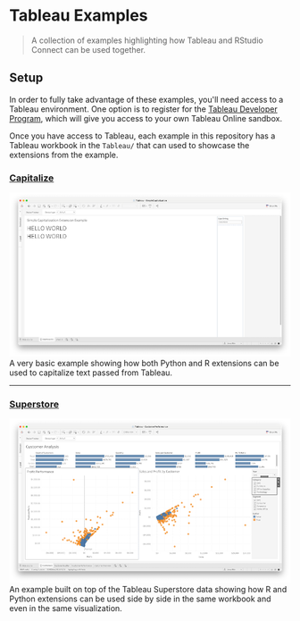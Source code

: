 # Tableau Examples

> A collection of examples highlighting how Tableau and RStudio Connect can be used together.

## Setup
In order to fully take advantage of these examples, you'll need access to a
Tableau environment. One option is to register for the [Tableau Developer
Program](https://www.tableau.com/developer), which will give you access to your
own Tableau Online sandbox.

Once you have access to Tableau, each example in this repository has a Tableau
workbook in the `Tableau/` that can used to showcase the extensions from the
example.


### [Capitalize](capitalize/)
![](img/capitalize-workbook.png)
A very basic example showing how both Python and R extensions can be used to
capitalize text passed from Tableau.

---
### [Superstore](superstore/)
![](img/superstore-workbook.png)
An example built on top of the Tableau Superstore data showing how R and Python
extensions can be used side by side in the same workbook and even in the same
visualization.


